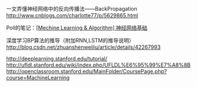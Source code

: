 一文弄懂神经网络中的反向传播法——BackPropagation
http://www.cnblogs.com/charlotte77/p/5629865.html

Poll的笔记：<a href="http://www.cnblogs.com/maybe2030/p/5597716.html">[Mechine Learning & Algorithm] 神经网络基础</a>

深度学习BP算法的推导（附加RNN,LSTM的推导说明）
http://blog.csdn.net/zhuanshenweiliu/article/details/42267993

http://deeplearning.stanford.edu/tutorial/
http://ufldl.stanford.edu/wiki/index.php/UFLDL%E6%95%99%E7%A8%8B
http://openclassroom.stanford.edu/MainFolder/CoursePage.php?course=MachineLearning
